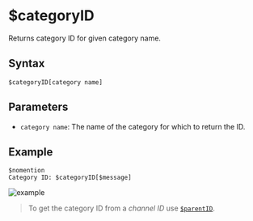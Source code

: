 # $categoryID
Returns category ID for given category name.

## Syntax
```
$categoryID[category name]
```

## Parameters
- `category name`: The name of the category for which to return the ID.

## Example
```
$nomention
Category ID: $categoryID[$message]
```
![example](https://user-images.githubusercontent.com/94063167/198906454-b8ba28dd-909c-4411-b726-863ec5ceb146.png)

> To get the category ID from a *channel ID* use [`$parentID`](./parentID.md).
